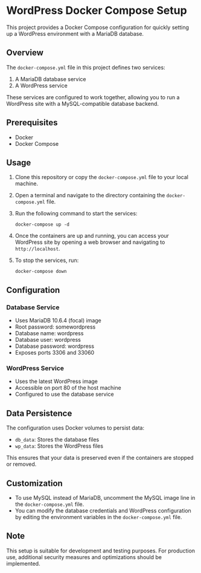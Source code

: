 # WordPress Docker Compose Setup

This project provides a Docker Compose configuration for quickly setting up a WordPress environment with a MariaDB database.

## Overview

The `docker-compose.yml` file in this project defines two services:

1. A MariaDB database service
2. A WordPress service

These services are configured to work together, allowing you to run a WordPress site with a MySQL-compatible database backend.

## Prerequisites

- Docker
- Docker Compose

## Usage

1. Clone this repository or copy the `docker-compose.yml` file to your local machine.

2. Open a terminal and navigate to the directory containing the `docker-compose.yml` file.

3. Run the following command to start the services:

   ```
   docker-compose up -d
   ```

4. Once the containers are up and running, you can access your WordPress site by opening a web browser and navigating to `http://localhost`.

5. To stop the services, run:

   ```
   docker-compose down
   ```

## Configuration

### Database Service

- Uses MariaDB 10.6.4 (focal) image
- Root password: somewordpress
- Database name: wordpress
- Database user: wordpress
- Database password: wordpress
- Exposes ports 3306 and 33060

### WordPress Service

- Uses the latest WordPress image
- Accessible on port 80 of the host machine
- Configured to use the database service

## Data Persistence

The configuration uses Docker volumes to persist data:

- `db_data`: Stores the database files
- `wp_data`: Stores the WordPress files

This ensures that your data is preserved even if the containers are stopped or removed.

## Customization

- To use MySQL instead of MariaDB, uncomment the MySQL image line in the `docker-compose.yml` file.
- You can modify the database credentials and WordPress configuration by editing the environment variables in the `docker-compose.yml` file.

## Note

This setup is suitable for development and testing purposes. For production use, additional security measures and optimizations should be implemented.